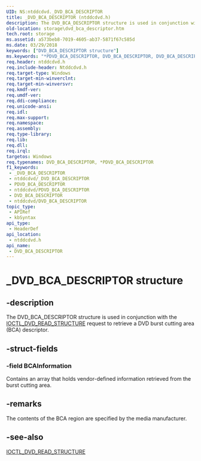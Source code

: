 ```yaml
---
UID: NS:ntddcdvd._DVD_BCA_DESCRIPTOR
title: _DVD_BCA_DESCRIPTOR (ntddcdvd.h)
description: The DVD_BCA_DESCRIPTOR structure is used in conjunction with the IOCTL_DVD_READ_STRUCTURE request to retrieve a DVD burst cutting area (BCA) descriptor.
old-location: storage\dvd_bca_descriptor.htm
tech.root: storage
ms.assetid: a573beb8-7019-4605-ab37-5871f67c585d
ms.date: 03/29/2018
keywords: ["DVD_BCA_DESCRIPTOR structure"]
ms.keywords: "*PDVD_BCA_DESCRIPTOR, DVD_BCA_DESCRIPTOR, DVD_BCA_DESCRIPTOR structure [Storage Devices], PDVD_BCA_DESCRIPTOR, PDVD_BCA_DESCRIPTOR structure pointer [Storage Devices], _DVD_BCA_DESCRIPTOR, ntddcdvd/DVD_BCA_DESCRIPTOR, ntddcdvd/PDVD_BCA_DESCRIPTOR, storage.dvd_bca_descriptor, structs-DVD_4bbbd075-9b9f-40a6-b52d-e96b8ad7118b.xml"
req.header: ntddcdvd.h
req.include-header: Ntddcdvd.h
req.target-type: Windows
req.target-min-winverclnt: 
req.target-min-winversvr: 
req.kmdf-ver: 
req.umdf-ver: 
req.ddi-compliance: 
req.unicode-ansi: 
req.idl: 
req.max-support: 
req.namespace: 
req.assembly: 
req.type-library: 
req.lib: 
req.dll: 
req.irql: 
targetos: Windows
req.typenames: DVD_BCA_DESCRIPTOR, *PDVD_BCA_DESCRIPTOR
f1_keywords:
 - _DVD_BCA_DESCRIPTOR
 - ntddcdvd/_DVD_BCA_DESCRIPTOR
 - PDVD_BCA_DESCRIPTOR
 - ntddcdvd/PDVD_BCA_DESCRIPTOR
 - DVD_BCA_DESCRIPTOR
 - ntddcdvd/DVD_BCA_DESCRIPTOR
topic_type:
 - APIRef
 - kbSyntax
api_type:
 - HeaderDef
api_location:
 - ntddcdvd.h
api_name:
 - DVD_BCA_DESCRIPTOR
---
```


# _DVD_BCA_DESCRIPTOR structure


## -description

The DVD_BCA_DESCRIPTOR structure is used in conjunction with the <a href="/windows-hardware/drivers/ddi/ntddcdvd/ni-ntddcdvd-ioctl_dvd_read_structure">IOCTL_DVD_READ_STRUCTURE</a> request to retrieve a DVD burst cutting area (BCA) descriptor.

## -struct-fields

### -field BCAInformation

Contains an array that holds vendor-defined information retrieved from the burst cutting area.

## -remarks

The contents of the BCA region are specified by the media manufacturer.

## -see-also

<a href="/windows-hardware/drivers/ddi/ntddcdvd/ni-ntddcdvd-ioctl_dvd_read_structure">IOCTL_DVD_READ_STRUCTURE</a>